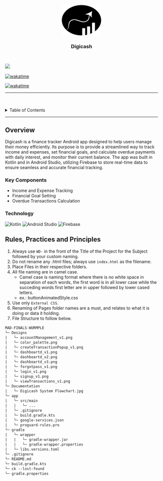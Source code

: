<a name="readme-top">

<br/>

<br />
<div align="center">
  <a href="https://github.com/zyx-0314/">
  <!-- TODO: If you want to add logo or banner you can add it here -->
    <img src="./app/src/main/res/drawable/app_icon.png" alt="Digicash Logo" width="130" height="100">
  </a>
<!-- TODO: Change Title to the name of the title of your Project -->
  <h3 align="center">Digicash</h3>
</div>

<br />

<!-- TODO: Change the zyx-0314 into your github username  -->
<!-- TODO: Change the WD-Template-Project into the same name of your folder -->
![](https://visit-counter.vercel.app/counter.png?page=iammigs/MAD-FINALS-WURMPLE)

[![wakatime](https://wakatime.com/badge/user/99b0adb5-a66b-4ff3-872f-b2a0d42c5fca/project/bfe39e6c-303b-4129-b9c0-44ea0974fe86.svg)](https://wakatime.com/badge/user/99b0adb5-a66b-4ff3-872f-b2a0d42c5fca/project/bfe39e6c-303b-4129-b9c0-44ea0974fe86)

[![wakatime](https://wakatime.com/badge/user/fe86aec1-b572-4bf9-bf34-8015a3695a2c/project/812fffd2-c1ce-4d68-8b85-7f131e0f70de.svg)](https://wakatime.com/badge/user/fe86aec1-b572-4bf9-bf34-8015a3695a2c/project/812fffd2-c1ce-4d68-8b85-7f131e0f70de)

---

<br />
<br />

<!-- TODO: If you want to add more layers for your readme -->
<details>
  <summary>Table of Contents</summary>
  <ol>
    <li>
      <a href="#overview">Overview</a>
      <ol>
        <li>
          <a href="#key-components">Key Components</a>
        </li>
        <li>
          <a href="#technology">Technology</a>
        </li>
      </ol>
    </li>
    <li>
      <a href="#resources">Resources</a>
    </li>
  </ol>
</details>

---

## Overview

<!-- TODO: To be changed -->
<!-- The following are just sample -->
Digicash is a finance tracker Android app designed to help users manage their money efficiently. Its purpose is to provide a streamlined way to track income and expenses, set financial goals, and calculate overdue payments with daily interest, and monitor their current balance. The app was built in Kotlin and in Android Studio, utilizing Firebase to store real-time data to ensure seamless and accurate financial tracking.

### Key Components
<!-- TODO: List of Key Components -->
<!-- The following are just sample -->
- Income and Expense Tracking
- Financial Goal Setting
- Overdue Transactions Calculation

### Technology
<!-- TODO: List of Technology Used -->
![Kotlin](https://img.shields.io/badge/Kotlin-7F52FF?style=for-the-badge&logo=Kotlin&logoColor=white)
![Android Studio](https://img.shields.io/badge/Android%20Studio-3DDC84?style=flat&logo=android-studio&logoColor=white)
![Firebase](https://img.shields.io/badge/firebase-ffca28?style=for-the-badge&logo=firebase&logoColor=black)

## Rules, Practices and Principles
1. Always use `WD-` in the front of the Title of the Project for the Subject followed by your custom naming.
2. Do not rename any .html files; always use `index.html` as the filename.
3. Place Files in their respective folders.
4. All file naming are in camel case.
   - Camel case is naming format where there is no white space in separation of each words, the first word is in all lower case while the succeding words first letter are in upper followed by lower cased letters.
   - ex.: buttonAnimatedStyle.css
5. Use only `External CSS`.
6. Renaming of Pages folder names are a must, and relates to what it is doing or data it holding.
7. File Structure to follow below.

```
MAD-FINALS-WURMPLE
└─ Designs
|   └─ accountManagement_v1.png
|   └─ color_palette.png
|   └─ createTransactionPopup_v1.png
|   └─ dashboartd_v1.png
|   └─ dashboartd_v2.png
|   └─ dashboartd_v3.png
|   └─ forgotpass_v1.png
|   └─ login_v1.png
|   └─ signup_v1.png
|   └─ viewTransactions_v1.png
└─ Documentation
|   └─ Digicash System Flowchart.jpg
└─ app
|   └─ src/main
|   |   └─ ...
|   └─ .gitignore
|   └─ build.gradle.kts
|   └─ google-services.json
|   └─ proguard-rules.pro
└─ gradle
|   └─ wrapper
|   |   └─ gradle-wrapper.jar
|   |   └─ gradle-wrapper.properties
|   └─ libs.versions.toml
└─ .gitignore
└─ README.md
└─ build.gradle.kts
└─ ck --lost-found
└─ gradle.properties
```
